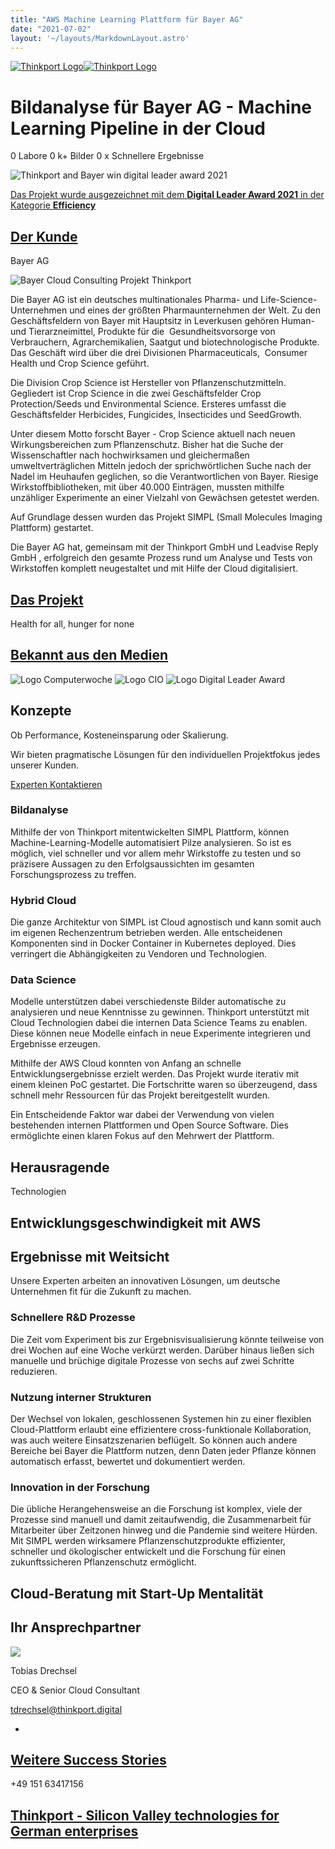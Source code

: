 ```yaml
---
title: "AWS Machine Learning Plattform für Bayer AG"
date: "2021-07-02"
layout: '~/layouts/MarkdownLayout.astro'
---
```


 [![Thinkport Logo](images/Logo_horizontral_new-ovavzp5ztqmosy1yz1jrwr9fv5swhtoc0bky3tkc3g.png "Logo Bright Colours")](https://thinkport.digital)[![Thinkport Logo](images/Logo_horizontral_new-ovavzp5ztqmosy1yz1jrwr9fv5swhtoc0bky3tkc3g.png "Logo Bright Colours")](https://thinkport.digital)

# Bildanalyse für Bayer AG - Machine Learning Pipeline in der Cloud

0 Labore 0 k+ Bilder 0 x Schnellere Ergebnisse 

![Thinkport and Bayer win digital leader award 2021](images/2021_DLA_signets_EFFICIENCY_bayer-1024x539.jpeg)

[Das Projekt wurde ausgezeichnet mit dem **Digital Leader Award 2021** in der Kategorie **Efficiency**](https://www.fairside.capital/)

## [Der Kunde](https://www.fairside.capital/)

Bayer AG

![Bayer Cloud Consulting Projekt Thinkport](images/Logo_Bayer.svg.png)

Die Bayer AG ist ein deutsches multinationales Pharma- und Life-Science-Unternehmen und eines der größten Pharmaunternehmen der Welt. Zu den Geschäftsfeldern von Bayer mit Hauptsitz in Leverkusen gehören Human- und Tierarzneimittel, Produkte für die  Gesundheitsvorsorge von Verbrauchern, Agrarchemikalien, Saatgut und biotechnologische Produkte. Das Geschäft wird über die drei Divisionen Pharmaceuticals,  Consumer Health und Crop Science geführt.    

Die Division Crop Science ist Hersteller von Pflanzenschutzmitteln. Gegliedert ist Crop Science in die zwei Geschäftsfelder Crop Protection/Seeds und Environmental Science. Ersteres umfasst die Geschäftsfelder Herbicides, Fungicides, Insecticides und SeedGrowth. 

Unter diesem Motto forscht Bayer - Crop Science aktuell nach neuen Wirkungsbereichen zum Pflanzenschutz. Bisher hat die Suche der Wissenschaftler nach hochwirksamen und gleichermaßen umweltverträglichen Mitteln jedoch der sprichwörtlichen Suche nach der Nadel im Heuhaufen geglichen, so die Verantwortlichen von Bayer. Riesige Wirkstoffbibliotheken, mit über 40.000 Einträgen, mussten mithilfe unzähliger Experimente an einer Vielzahl von Gewächsen getestet werden. 

Auf Grundlage dessen wurden das Projekt SIMPL (Small Molecules Imaging Plattform) gestartet. 

Die Bayer AG hat, gemeinsam mit der Thinkport GmbH und Leadvise Reply GmbH , erfolgreich den gesamte Prozess rund um Analyse und Tests von Wirkstoffen komplett neugestaltet und mit Hilfe der Cloud digitalisiert.

## [Das Projekt](https://www.fairside.capital/)

Health for all, hunger for none

## [Bekannt aus den Medien](https://www.fairside.capital/)

![Logo Computerwoche](images/300px-Computerwoche-Logo.svg.png) ![Logo CIO](images/1200px-CIO-Logo.svg-1024x614.png) ![Logo Digital Leader Award](https://thinkport.digital/wp-content/uploads/2021/07/DLA_Logo.svg)

## Konzepte

Ob Performance, Kosteneinsparung oder Skalierung. 

Wir bieten pragmatische Lösungen für den individuellen Projektfokus jedes unserer Kunden.

[Experten Kontaktieren](https://thinkport.digital/kontaktieren)

### Bildanalyse

Mithilfe der von Thinkport mitentwickelten SIMPL Plattform, können Machine-Learning-Modelle automatisiert Pilze analysieren. So ist es möglich, viel schneller und vor allem mehr Wirkstoffe zu testen und so präzisere Aussagen zu den Erfolgsaussichten im gesamten Forschungsprozess zu treffen.

### Hybrid Cloud

Die ganze Architektur von SIMPL ist Cloud agnostisch und kann somit auch im eigenen Rechenzentrum betrieben werden. Alle entscheidenen Komponenten sind in Docker Container in Kubernetes deployed. Dies verringert die Abhängigkeiten zu Vendoren und Technologien.

### Data Science

Modelle unterstützen dabei verschiedenste Bilder automatische zu analysieren und neue Kenntnisse zu gewinnen. Thinkport unterstützt mit Cloud Technologien dabei die internen Data Science Teams zu enablen. Diese können neue Modelle einfach in neue Experimente integrieren und Ergebnisse erzeugen.

Mithilfe der AWS Cloud konnten von Anfang an schnelle Entwicklungsergebnisse erzielt werden. Das Projekt wurde iterativ mit einem kleinen PoC gestartet. Die Fortschritte waren so überzeugend, dass schnell mehr Ressourcen für das Projekt bereitgestellt wurden.  
  
Ein Entscheidende Faktor war dabei der Verwendung von vielen bestehenden internen Plattformen und Open Source Software. Dies ermöglichte einen klaren Fokus auf den Mehrwert der Plattform.

## Herausragende  

Technologien

## Entwicklungsgeschwindigkeit mit AWS

## Ergebnisse mit Weitsicht

Unsere Experten arbeiten an innovativen Lösungen, um deutsche Unternehmen fit für die Zukunft zu machen.

### Schnellere R&D Prozesse

Die Zeit vom Experiment bis zur Ergebnisvisualisierung könnte teilweise von drei Wochen auf eine Woche verkürzt werden. Darüber hinaus ließen sich manuelle und brüchige digitale Prozesse von sechs auf zwei Schritte reduzieren.

### Nutzung interner Strukturen

Der Wechsel von lokalen, geschlossenen Systemen hin zu einer flexiblen Cloud-Plattform erlaubt eine effizientere cross-funktionale Kollaboration, was auch weitere Einsatzszenarien beflügelt. So können auch andere Bereiche bei Bayer die Plattform nutzen, denn Daten jeder Pflanze können automatisch erfasst, bewertet und dokumentiert werden.

### Innovation in der Forschung

Die übliche Herangehensweise an die Forschung ist komplex, viele der Prozesse sind manuell und damit zeitaufwendig, die Zusammenarbeit für Mitarbeiter über Zeitzonen hinweg und die Pandemie sind weitere Hürden. Mit SIMPL werden wirksamere Pflanzenschutzprodukte effizienter, schneller und ökologischer entwickelt und die Forschung für einen zukunftssicheren Pflanzenschutz ermöglicht.

## Cloud-Beratung mit Start-Up Mentalität

## Ihr Ansprechpartner

![](images/Tobias-Portrait.png)

Tobias Drechsel

CEO & Senior Cloud Consultant

tdrechsel@thinkport.digital

* [](https://de.linkedin.com/in/philipp-d-angelo-27389111b)

## [Weitere Success Stories](https://thinkport.digital/cloud-excellence-workshops)

+49 151 63417156

## [Thinkport - Silicon Valley technologies for German enterprises](https://thinkport.digital/kontaktieren/)
